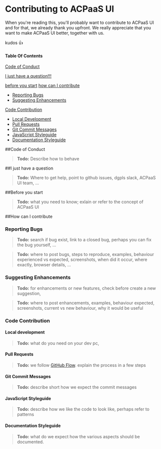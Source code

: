 # Contributing to ACPaaS UI

When you're reading this, you'll probably want to contribute to ACPaaS UI and for that, we already thank you upfront. We really appreciate that you want to make ACPaaS UI better, together with us. 

kudos :+1: 

#### Table Of Contents

[Code of Conduct](#code-of-conduct)

[I just have a question!!!](#i-just-have-a-question)

[before you start](#before-you-start)
[how can I contribute](#how-can-i-contribute)
  * [Reporting Bugs](#reporting-bugs)
  * [Suggesting Enhancements](#suggesting-enhancements)

[Code Contribution](#code-contribution)
  * [Local Development](#code-contribution)
  * [Pull Requests](#code-contribution)
  * [Git Commit Messages](#git-commit-messages)
  * [JavaScript Styleguide](#javascript-styleguide)
  * [Documentation Styleguide](#documentation-styleguide)


##Code of Conduct
> **Todo:** Describe how to behave

##I just have a question
> **Todo:** Where to get help, point to github issues, dgpls slack, ACPaaS UI team, ...


##Before you start
> **Todo:** what you need to know; exlain or refer to the concept of ACPaaS UI

##How can I contribute

### Reporting Bugs
> **Todo:** search if bug exist, link to a closed bug, perhaps you can fix the bug yourself, ...

> **Todo:** where to post bugs, steps to reproduce, examples, behaviour experienced vs expected, screenshots, when did it occur, where exactly, browser details, ...

### Suggesting Enhancements
> **Todo:** for enhancements or new features, check before create a new suggestion, 

> **Todo:** where to post enhancements, examples, behaviour expected, screenshots, current vs new behaviour, why it would be useful


### Code Contribution

#### Local development
> **Todo:** what do you need on your dev pc, 

#### Pull Requests
> **Todo:** we follow [GitHub Flow](https://guides.github.com/introduction/flow/). explain the process in a few steps

#### Git Commit Messages
> **Todo:** describe short how we expect the commit messages

#### JavaScript Styleguide
> **Todo:** describe how we like the code to look like, perhaps refer to patterns
 
#### Documentation Styleguide
> **Todo:** what do we expect how the various aspects should be  documented.

